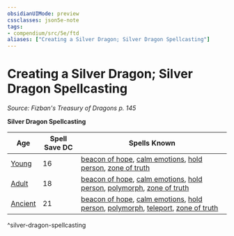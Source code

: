 ```yaml
---
obsidianUIMode: preview
cssclasses: json5e-note
tags:
- compendium/src/5e/ftd
aliases: ["Creating a Silver Dragon; Silver Dragon Spellcasting"]
---
```

# Creating a Silver Dragon; Silver Dragon Spellcasting
*Source: Fizban's Treasury of Dragons p. 145* 

**Silver Dragon Spellcasting**

| Age | Spell Save DC | Spells Known |
|-----|---------------|--------------|
| [Young](/Systems/5e/bestiary/dragon/young-silver-dragon.md) | 16 | [beacon of hope](/Systems/5e/spells/beacon-of-hope.md), [calm emotions](/Systems/5e/spells/calm-emotions.md), [hold person](/Systems/5e/spells/hold-person.md), [zone of truth](/Systems/5e/spells/zone-of-truth.md) |
| [Adult](/Systems/5e/bestiary/dragon/adult-silver-dragon.md) | 18 | [beacon of hope](/Systems/5e/spells/beacon-of-hope.md), [calm emotions](/Systems/5e/spells/calm-emotions.md), [hold person](/Systems/5e/spells/hold-person.md), [polymorph](/Systems/5e/spells/polymorph.md), [zone of truth](/Systems/5e/spells/zone-of-truth.md) |
| [Ancient](/Systems/5e/bestiary/dragon/ancient-silver-dragon.md) | 21 | [beacon of hope](/Systems/5e/spells/beacon-of-hope.md), [calm emotions](/Systems/5e/spells/calm-emotions.md), [hold person](/Systems/5e/spells/hold-person.md), [polymorph](/Systems/5e/spells/polymorph.md), [teleport](/Systems/5e/spells/teleport.md), [zone of truth](/Systems/5e/spells/zone-of-truth.md) |
^silver-dragon-spellcasting